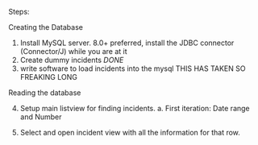 Steps:

Creating the Database

1. Install MySQL server. 8.0+ preferred, install the JDBC connector (Connector/J) while you are at it
2. Create dummy incidents *DONE*
3. write software to load incidents into the mysql
		THIS HAS TAKEN SO FREAKING LONG

Reading the database

4. Setup main listview for finding incidents. 
	a. First iteration: Date range and Number
	
5. Select and open incident view with all the information for that row.


